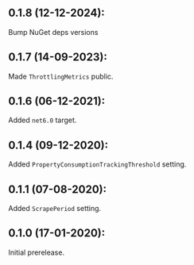 ## 0.1.8 (12-12-2024): 

Bump NuGet deps versions

## 0.1.7 (14-09-2023):

Made `ThrottlingMetrics` public.

## 0.1.6 (06-12-2021):

Added `net6.0` target.

## 0.1.4 (09-12-2020):

Added `PropertyConsumptionTrackingThreshold` setting.

## 0.1.1 (07-08-2020):

Added `ScrapePeriod` setting.

## 0.1.0 (17-01-2020): 

Initial prerelease.